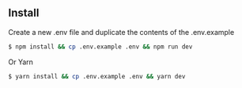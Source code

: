 <!-- <p align="center">
	<a href="https://github.com/xaaphrodite"><img src="/server/public/uploads/images/JS.png" width="250px"></a>
</p> -->

## Install

Create a new .env file and duplicate the contents of the .env.example

<!-- eslint-disable no-unused-vars -->

```sh
$ npm install && cp .env.example .env && npm run dev
```
Or Yarn
```sh
$ yarn install && cp .env.example .env && yarn dev
```
